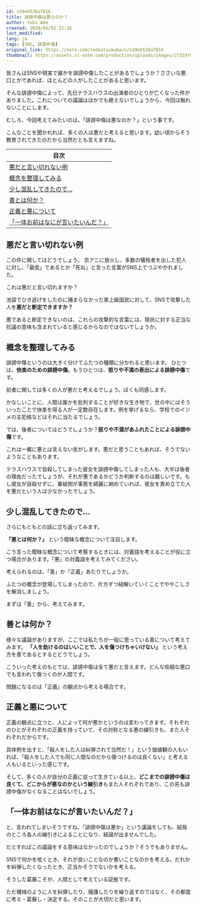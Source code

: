 ```yaml
---
id: n39eb538a7816
title: 誹謗中傷は悪なのか？
author: Yuki Abe
created: 2020/06/02 22:16
last_modified: 
lang: ja
tags: [SNS, 誹謗中傷]
original_link: https://note.com/tedxutsukuba/n/n39eb538a7816
thumbnail: https://assets.st-note.com/production/uploads/images/27319793/rectangle_large_type_2_f27c546b9fd2c56b40ae6a976eb407bd.jpeg
---
```


皆さんはSNSや現実で誰かを誹謗中傷したことがあるでしょうか？ささいな悪口とかであれば、ほとんどの人がしたことがあると思います。

そんな誹謗中傷によって、先日テラスハウスの出演者のひとりが亡くなった件がありました。これについての議論はほかでも絶えないでしょうから、今回は触れないことにします。

むしろ、今回考えてみたいのは、「誹謗中傷は悪なのか？」という事です。

こんなことを聞かれれば、多くの人は悪だと考えると思います。幼い頃からそう教育されてきたのだから当然だとも言えますね。

| 目次 |
| ------ |
| [悪だと言い切れない例](#悪だと言い切れない例) |
| [概念を整理してみる](#概念を整理してみる) |
| [少し混乱してきたので…](#少し混乱してきたので…) |
| [善とは何か？](#善とは何か？) |
| [正義と悪について](#正義と悪について) |
| [「一体お前はなにが言いたいんだ？」](#「一体お前はなにが言いたいんだ？」) |


## 悪だと言い切れない例
この件に関してはどうでしょう。
京アニに放火し、多数の犠牲者を出した犯人に対し、「最低」であるとか「死ね」と言った言葉がSNS上でつぶやかれました。

これは悪だと言い切れますか？

池袋でひき逃げをしたのに捕まらなかった某上級国民に対して、SNSで攻撃した人を**悪だと断定できますか？**

悪であると断定できないのは、これらの攻撃的な言葉には、現状に対する正当な抗議の意味も含まれていると感じるからなのではないでしょうか。

## 概念を整理してみる

誹謗中傷というのは大きく分けてふたつの種類に分かれると思います。
ひとつは、**快楽のための誹謗中傷**。もうひとつは、**怒りや不満の表出による誹謗中傷**です。

前者に関しては多くの人が悪だと考えるでしょう。ぼくも同感します。

かなしいことに、人間は誰かを批判することが好きな生き物で、世の中にはそういったことで快楽を得る人が一定数存在します。例を挙げるなら、学校でのイジメの主犯格などはそれに当たるでしょう。

では、後者についてはどうでしょうか？**怒りや不満があふれたことによる誹謗中傷**です。

これは一概に悪とは言えない気がします。悪だと思うこともあれば、そうでないようなこともあります。

テラスハウスで自殺してしまった彼女を誹謗中傷してしまった人も、大半は後者の理由だったでしょうが、それが悪であるかどうか判断するのは難しいです。もし彼女が自殺せずに、番組側が事態を綺麗に納めていれば、彼女を責め立てた人を悪だという人は少なかったでしょう。

## 少し混乱してきたので…

さらにもともとの話に立ち返ってみます。

**「悪とは何か？」** という曖昧な概念について注目します。

こう言った曖昧な概念について考察するときには、対義語を考えることが役に立つ場合があります。「悪」の対義語を考えてみてください。

考えられるのは、「善」か「正義」あたりでしょうか。

ふたつの概念が登場してしまったので、片方ずつ紐解いていくことでややこしさを解消しましょう。

まずは「善」から、考えてみます。

## 善とは何か？

様々な議論がありますが、ここでは私たちが一般に思っている善について考えてみます。 **「人を助けるのはいいことで、人を傷つけちゃいけない」** という考え方を善であるとするとどうでしょう。

こういった考えのもとでは、誹謗中傷は全て悪だと言えます。どんな些細な悪口でも言われて傷つくのが人間です。

問題になるのは「正義」の観点から考える場合です。

## 正義と悪について

正義の観点に立つと、人によって何が悪かというのは変わってきます。それぞれのひとがそれぞれの正義を持っていて、その対称となる悪の線引きも、また人それぞれだからです。

具体例を出すと、「殺人をした人は糾弾されて当然だ！」という価値観の人もいれば、「殺人をした人でも同じ人間なのだから傷つけるのは良くない」と考える人もいるといった感じです。

そして、多くの人が自分の正義に従って生きている以上、**どこまでの誹謗中傷は良くて、どこからが悪なのかという線引き**もまた人それぞれであり、この先も誹謗中傷がなくなることはないでしょう。

## 「一体お前はなにが言いたいんだ？」

と、言われてしまいそうですね。「誹謗中傷は悪か」という議論をしても、結局のところ各人の線引きによることになり、結論が出ませんでした。

だとすればこの議論をする意味はなかったのでしょうか？そうでもありません。

SNSで何かを呟くとき、それが良いことなのか悪いことなのかを考える。だれかを糾弾したくなったとき、正当かそうでないかを考える。

そうした葛藤こそが、人間として考えている証拠です。

ただ機械のように人を糾弾したり、擁護したりを繰り返すのではなく、その都度に考え・葛藤し・決定する。そのことが大切だと思います。


